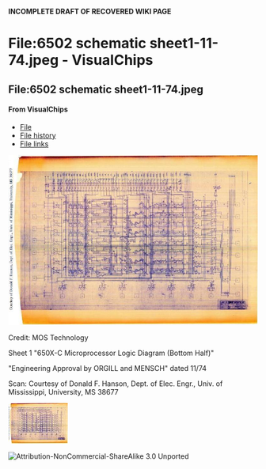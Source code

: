 **INCOMPLETE DRAFT OF RECOVERED WIKI PAGE**

# File:6502 schematic sheet1-11-74.jpeg - VisualChips


	

	
	


## File:6502 schematic sheet1-11-74.jpeg


	

		


#### From VisualChips


		

		

		

- [File](#file)
- [File history](#filehistory)
- [File links](#filelinks)

![File:6502 schematic sheet1-11-74.jpeg](images/5/59/6502_schematic_sheet1-11-74.jpeg)


Credit: MOS Technology


Sheet 1 "650X-C Microprocessor Logic Diagram (Bottom Half)"


"Engineering Approval by ORGILL and MENSCH" dated 11/74


Scan: Courtesy of Donald F. Hanson, Dept. of Elec. Engr., Univ. of Mississippi, University, MS 38677



![Thumbnail for version as of 11:45, 7 November 2011](images/thumb/5/59/6502_schematic_sheet1-11-74.jpeg/120px-6502_schematic_sheet1-11-74.jpeg)



![Attribution-NonCommercial-ShareAlike 3.0 Unported](http://i.creativecommons.org/l/by-nc-sa/3.0/88x31.png)

